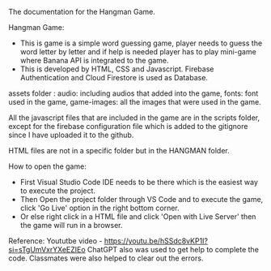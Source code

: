 The documentation for the Hangman Game.

Hangman Game: 
* This is game is a simple word guessing game, player needs to guess the word letter by letter and if help is needed player has to play mini-game where Banana API is integrated to the game. 
* This is developed by HTML, CSS and Javascript. Firebase Authentication and Cloud Firestore is used as Database. 

assets folder : 
    audio: including audios that added into the game, 
    fonts: font used in the game,
    game-images: all the images that were used in the game.

All the javascript files that are included in the game are in the scripts folder, except for the firebase configuration file which is added to the gitignore since I have uploaded it to the github. 

HTML files are not in a specific folder but in the HANGMAN folder.

How to open the game:
* First Visual Studio Code IDE needs to be there which is the easiest way to execute the project. 
* Then Open the project folder through VS Code and to execute the game, click 'Go Live' option in the right bottom corner. 
* Or else right click in a HTML file and click 'Open with Live Server' then the game will run in a browser. 


Reference: 
Yoututbe video - https://youtu.be/hSSdc8vKP1I?si=sTgUmVxrYXeEZIEo
ChatGPT also was used to get help to complete the code. 
Classmates were also helped to clear out the errors.  

